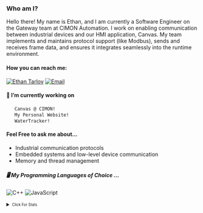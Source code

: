  ### Who am I? 
 Hello there! My name is Ethan, and I am currently a Software Engineer on the Gateway team at CIMON Automation. I work on enabling communication between industrial devices and our HMI application, Canvas. My team implements and maintains protocol support (like Modbus), sends and receives frame data, and ensures it integrates seamlessly into the runtime environment.

  #### How you can reach me:
[![Ethan Tarlov](https://img.shields.io/badge/Linkedin-%230175C2.svg?style=for-the-badge&logo=Linkedin&logoColor=white)](https://www.linkedin.com/in/ethan-tarlov/)
[![Email](https://img.shields.io/badge/Email-%230175C2.svg?style=for-the-badge&logo=icloud&logoColor=white)](mailto:tarlov.ethan.j@gmail.com)

 #### 🔭 I’m currently working on
       Canvas @ CIMON! 
       My Personal Website!
       WaterTracker!

 #### Feel Free to ask me about...
   - Industrial communication protocols
   - Embedded systems and low-level device communication
   - Memory and thread management

##### 🖥️ My Programming Languages of Choice ...
![C++](https://img.shields.io/badge/c++-%2300599C.svg?style=for-the-badge&logo=c%2B%2B&logoColor=white) ![JavaScript](https://img.shields.io/badge/javascript-%23323330.svg?style=for-the-badge&logo=javascript&logoColor=%23F7DF1E) 
 
<details>
  <summary><sub><sup> Click For Stats</sup></sub></summary>
	<img align="center" src="/github-metrics.svg" alt="Metrics" width="400">
  	<img align="center" src="/metrics.plugin.calendar.svg" width="400">
  	<img align="center" src="/metrics.plugin.languages.details.svg" width="400">
</details>

